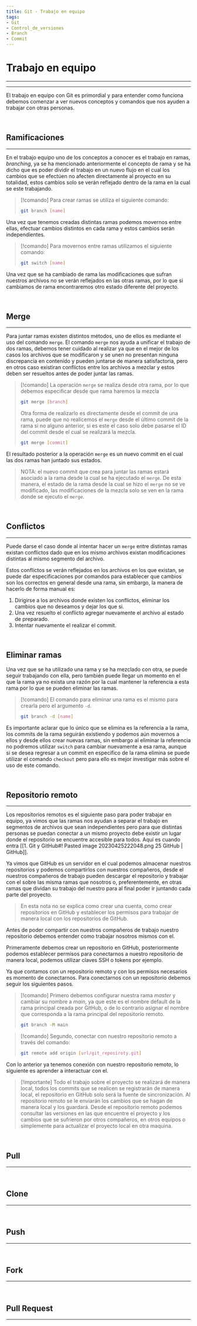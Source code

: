 ```yaml
---
title: Git - Trabajo en equipo
tags:
- Git
- Control_de_versiones
- Branch
- Commit
---
```


# Trabajo en equipo
---
---

El trabajo en equipo con Git es primordial y para entender como funciona debemos comenzar a ver nuevos conceptos y comandos que nos ayuden a trabajar con otras personas.

<br>

## Ramificaciones
---

En el trabajo equipo uno de los conceptos a conocer es el trabajo en ramas, *branching*, ya se ha mencionado anteriormente el concepto de rama y se ha dicho que es poder dividir el trabajo en un nuevo flujo en el cual los cambios que se efectúen no afecten directamente al proyecto en su totalidad, estos cambios solo se verán reflejado dentro de la rama en la cual se este trabajando.

> [!comando]
> Para crear ramas se utiliza el siguiente comando:
> ```bash
> git branch [name]
> ```

Una vez que tenemos creadas distintas ramas podemos movernos entre ellas, efectuar cambios distintos en cada rama y estos cambios serán independientes.

> [!comando]
> Para movernos entre ramas utilizamos el siguiente comando:
> ```bash
> git switch [name]
> ```

Una vez que se ha cambiado de rama las modificaciones que sufran nuestros archivos no se verán reflejados en las otras ramas, por lo que si cambiamos de rama encontraremos otro estado diferente del proyecto.

<br>

## Merge
---

Para juntar ramas existen distintos métodos, uno de ellos es mediante el uso del comando `merge`. El comando `merge` nos ayuda a unificar el trabajo de dos ramas, debemos tener cuidado al realizar ya que en el mejor de los casos los archivos que se modificaron y se unen no presentan ninguna discrepancia en contenido y pueden juntarse de manera satisfactoria, pero en otros caso existiran conflictos entre los archivos a mezclar y estos deben ser resueltos antes de poder juntar las ramas.

> [!comando]
> La operación `merge` se realiza desde otra rama, por lo que debemos especificar desde que rama haremos la mezcla
> ```bash
> git merge [branch]
> ```
> 
> Otra forma de realizarlo es directamente desde el commit de una rama, puede que no realicemos el `merge` desde el último commit de la rama si no alguno anterior, si es este el caso solo debe pasarse el ID del commit desde el cual se realizará la mezcla.
> ```bash
> git merge [commit]
> ```

El resultado posterior a la operación `merge` es un nuevo commit en el cual las dos ramas han juntado sus estados. 

> NOTA: el nuevo commit que crea para juntar las ramas estará asociado a la rama desde la cual se ha ejecutado el `merge`. De esta manera, el estado de la rama desde la cual se hizo el `merge` no se ve modificado, las modificaciones de la mezcla solo se ven en la rama donde se ejecuto el `merge`.

<br>

## Conflictos
---

Puede darse el caso donde al intentar hacer un `merge` entre distintas ramas existan conflictos dado que en los mismo archivos existan modificaciones distintas al mismo segmento del archivo.

Estos conflictos se verán reflejados en los archivos en los que existan, se puede dar especificaciones por comandos para establecer que cambios son los correctos en general desde una rama, sin embargo, la manera de hacerlo de forma manual es:
1. Dirigirse a los archivos donde existen los conflictos, eliminar los cambios que no deseamos y dejar los que si.
2. Una vez resuelto el conflicto agregar nuevamente el archivo al estado de preparado.
3. Intentar nuevamente el realizar el commit.

<br>

## Eliminar ramas

Una vez que se ha utilizado una rama y se ha mezclado con otra, se puede seguir trabajando con ella, pero también puede llegar un momento en el que la rama ya no exista una razón por la cual mantener la referencia a esta rama por lo que se pueden eliminar las ramas.

> [!comando]
> El comando para eliminar una rama es el mismo para crearla pero el argumento `-d`.
> ```bash
> git branch -d [name]
> ```

Es importante aclarar que lo único que se elimina es la referencia a la rama, los commits de la rama seguirán existiendo y podemos aún movernos a ellos y desde ellos crear nuevas ramas, sin embargo al eliminar la referencia no podremos utilizar `switch` para cambiar nuevamente a esa rama, aunque si se desea regresar a un commit en especifico de la rama elimina se puede utilizar el comando `checkout` pero para ello es mejor investigar más sobre el uso de este comando.

<br>

## Repositorio remoto
---

Los repositorios remotos es el siguiente paso para poder trabajar en equipo, ya vimos que las ramas nos ayudan a separar el trabajo en segmentos de archivos que sean independientes pero para que distintas personas se puedan conectar a un mismo proyecto debe existir un lugar donde el repositorio se encuentre accesible para todos. Aquí es cuando entra [[1. Git y GitHub#! Pasted image 20230425222048.png 25 GitHub | GitHub]].

Ya vimos que GitHub es un servidor en el cual podemos almacenar nuestros repositorios y podemos compartirlos con nuestros compañeros, desde el nuestros compañeros de trabajo pueden descargar el repositorio y trabajar con el sobre las misma ramas que nosotros o, preferentemente, en otras ramas que dividan su trabajo del nuestro para al final poder ir juntando cada parte del proyecto.

> En esta nota no se explica como crear una cuenta, como crear repositorios en GitHub y establecer los permisos para trabajar de manera local con los repositorios de GitHub.

Antes de poder compartir con nuestros compañeros de trabajo nuestro repositorio debemos entender como trabajar nosotros mismos con el.

Primeramente debemos crear un repositorio en GitHub, posteriormente podemos establecer permisos para conectarnos a nuestro repositorio de manera local, podemos utilizar claves SSH o tokens por ejemplo.

Ya que contamos con un repositorio remoto y con los permisos necesarios es momento de conectarnos. Para conectarnos con un repositorio debemos seguir los siguientes pasos.

> [!comando]
> Primero debemos configurar nuestra rama *master* y cambiar su nombre a *main*, ya que este es el nombre default de la rama principal creada por GitHub, o de lo contrario asignar el nombre que corresponda a la rama principal del repositorio remoto.
> ```bash
> git branch -M main
> ```

> [!comando]
> Segundo, conectar con nuestro repositorio remoto a través del comando:
> ```bash
> git remote add origin [url/git_reposiroty.git]
> ```

Con lo anterior ya tenemos conexión con nuestro repositorio remoto, lo siguiente es aprender a interactuar con el.

> [!importante]
> Todo el trabajo sobre el proyecto se realizará de manera local, todos los commits que se realicen se registrarán de manera local, el repositorio en GitHub solo será la fuente de sincronización. Al repositorio remoto se le enviarán los cambios que se hagan de manera local y los guardará. Desde el repositorio remoto podemos consultar las versiones en las que encuentre el proyecto y los cambios que se sufrieron por otros compañeros, en otros equipos o simplemente para actualizar el proyecto local en otra maquina.

<br>

## Pull
---



<br>

## Clone
---



<br>

## Push
---



<br>

## Fork
---



<br>

## Pull Request
---




